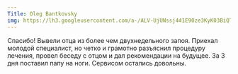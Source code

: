 ```yaml
---
Title: Oleg Bantkovsky
img: https://lh3.googleusercontent.com/a-/ALV-UjUNssj441E90ze3KyK03BiQTU7TvuZ9Tj2LvgpFbhMgi-YSpOQ=w72-h72-p-rp-mo-br100
---
```


Спасибо! Вывели отца из более чем двухнедельного запоя. Приехал молодой специалист, но четко и грамотно разъяснил процедуру лечения, провел беседу с отцом и дал рекомендации на будущее. За 3 дня поставил папу на ноги.
Сервисом остались довольны.